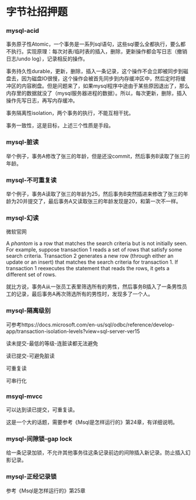 # 字节社招押题

### mysql-acid

事务原子性Atomic，一个事务是一系列sql语句，这些sql要么全都执行，要么都不执行。实现原理：每次对表/临时表的插入，删除，更新操作都会写日志（撤销日志/undo log），记录相反的操作。

事务持久性durable，更新，删除，插入一条记录，这个操作不会立即被同步到磁盘去，因为磁盘IO很慢，这个操作会被首先同步到内存缓冲区中，然后定时将缓冲区的内容刷盘。但是问题来了，如果mysql程序中途由于某些原因退出了，那么内存里的数据就没了（mysql服务器进程的数据）。所以，每次更新，删除，插入操作先写日志，再写内存缓冲。

事务隔离性isolation，两个事务的执行，不能互相干扰。

事务一致性，这是目标，上述三个性质是手段。



### mysql-脏读

举个例子，事务A修改了张三的年龄，但是还没commit，然后事务B读取了张三的年龄。



### mysql-不可重复读

举个例子，事务A读取了张三的年龄为25，然后事务B突然插进来修改了张三的年龄为20并提交了，最后事务A又读取张三的年龄发现是20，和第一次不一样。



### mysql-幻读

微软官网

A *phantom* is a row that matches the search criteria but is not initially seen. For example, suppose transaction 1 reads a set of rows that satisfy some search criteria. Transaction 2 generates a new row (through either an update or an insert) that matches the search criteria for transaction 1. If transaction 1 reexecutes the statement that reads the rows, it gets a different set of rows.

就比方说，事务A从一张员工表里筛选所有的男性，然后事务B插入了一条男性员工的记录，最后事务A再次筛选所有的男性时，发现多了一个人。



### mysql-隔离级别

可参考https://docs.microsoft.com/en-us/sql/odbc/reference/develop-app/transaction-isolation-levels?view=sql-server-ver15

读未提交-最低的等级-连脏读都无法避免

读已提交-可避免脏读

可重复读

可串行化



### msyql-mvcc

可以达到读已提交，可重复读。

这是一个大的话题，需要参考《Msql是怎样运行的》第24章，有详细说明。



### mysql-间隙锁-gap lock

给一条记录加锁，不允许其他事务往这条记录前边的间隙插入新记录。防止插入幻影记录。



### mysql-正经记录锁

参考《Msql是怎样运行的》第25章


